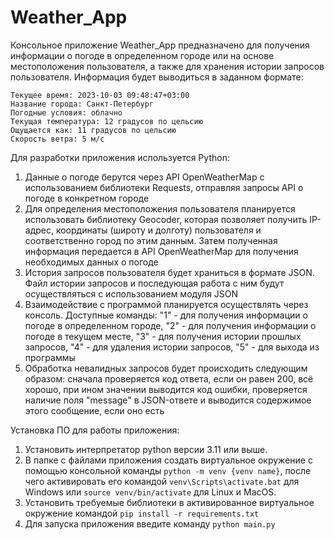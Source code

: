 # Weather_App

Консольное приложение Weather_App предназначено для получения информации о погоде в определенном городе или на основе местоположения пользователя, а также для хранения истории запросов пользователя. Информация будет выводиться в заданном формате:

```
Текущее время: 2023-10-03 09:48:47+03:00
Название города: Санкт-Петербург
Погодные условия: облачно
Текущая температура: 12 градусов по цельсию
Ощущается как: 11 градусов по цельсию
Скорость ветра: 5 м/c
```

Для разработки приложения используется Python:
1. Данные о погоде берутся через API OpenWeatherMap с использованием библиотеки Requests, отправляя запросы API о погоде в конкретном городе
2. Для определения местоположения пользователя планируется использовать библиотеку Geocoder, которая позволяет получить IP-адрес, координаты (широту и долготу) пользователя и соответственно город по этим данным. Затем полученная информация передается в API OpenWeatherMap для получения необходимых данных о погоде
3. История запросов пользователя будет храниться в формате JSON. Файл истории запросов и последующая работа с ним будут осуществляться с использованием модуля JSON
4. Взаимодействие с программой планируется осуществлять через консоль. Доступные команды: "1" - для получения информации о погоде в определенном городе, "2" - для получения информации о погоде в текущем месте, "3" - для получения истории прошлых запросов, "4" - для удаления истории запросов, "5" - для выхода из программы
5. Обработка невалидных запросов будет происходить следующим образом: сначала проверяется код ответа, если он равен 200, всё хорошо, при ином значении выводится код ошибки, проверяется наличие поля "message" в JSON-ответе и выводится содержимое этого сообщение, если оно есть

Установка ПО для работы приложения:
1. Установить интерпретатор python версии 3.11 или выше.
2. В папке с файлами приложения создать виртуальное окружение с помощью консольной команды `python -m venv {venv name}`, после чего активировать его командой `venv\Scripts\activate.bat` для Windows или `source venv/bin/activate` для Linux и MacOS.
3. Установить требуемые библиотеки в активированное виртуальное окружение командой `pip install -r requirements.txt`
4. Для запуска приложения введите команду `python main.py`
